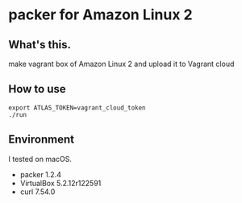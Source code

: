 packer for Amazon Linux 2
====

## What's this.

make vagrant box of Amazon Linux 2 and upload it to Vagrant cloud

## How to use

```
export ATLAS_TOKEN=vagrant_cloud_token
./run
```

## Environment

I tested on macOS.

- packer 1.2.4
- VirtualBox 5.2.12r122591
- curl 7.54.0
